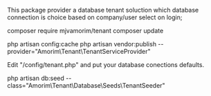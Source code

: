 This package provider a database tenant soluction which database connection is choice based on company/user select on login;

composer require mjvamorim/tenant
composer update

php artisan config:cache
php artisan vendor:publish --provider="Amorim\Tenant\TenantServiceProvider"

Edit "/config/tenant.php" and put your database conections defaults.

php artisan db:seed --class="Amorim\Tenant\Database\Seeds\TenantSeeder"

